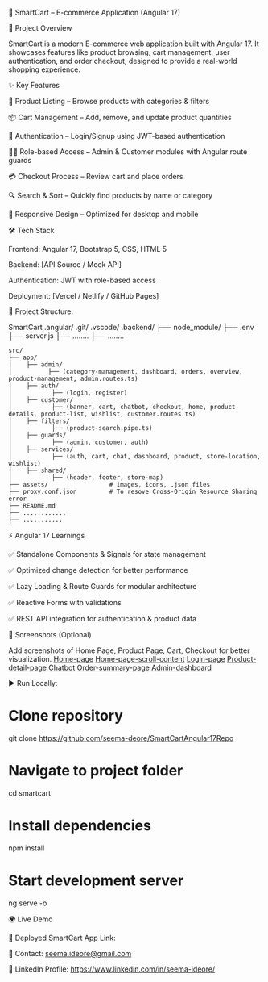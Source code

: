 📄 SmartCart – E-commerce Application (Angular 17)

🚀 Project Overview

SmartCart is a modern E-commerce web application built with Angular 17.
It showcases features like product browsing, cart management, user authentication, and order checkout, designed to provide a real-world shopping experience.



✨ Key Features

🛒 Product Listing – Browse products with categories & filters

📦 Cart Management – Add, remove, and update product quantities

🔑 Authentication – Login/Signup using JWT-based authentication

👨‍💻 Role-based Access – Admin & Customer modules with Angular route guards

💳 Checkout Process – Review cart and place orders

🔍 Search & Sort – Quickly find products by name or category

📱 Responsive Design – Optimized for desktop and mobile



🛠️ Tech Stack

Frontend: Angular 17, Bootstrap 5, CSS, HTML 5 

Backend: [API Source / Mock API]

Authentication: JWT with role-based access

Deployment: [Vercel / Netlify / GitHub Pages]

📂 Project Structure:

SmartCart
    .angular/
    .git/
    .vscode/
    .backend/
    ├── node_module/
    ├── .env
    ├── server.js
    ├── ........
    ├── ........
            
    src/
    ├── app/
    |    ├── admin/   
    │          ├── (category-management, dashboard, orders, overview, product-management, admin.routes.ts)
    │    ├── auth/      
    │           ├── (login, register)  
    │    ├── customer/           
    │           ├── (banner, cart, chatbot, checkout, home, product-details, product-list, wishlist, customer.routes.ts)
    │    ├── filters/     
    │           ├── (product-search.pipe.ts)    
    │    ├── guards/ 
    │           ├── (admin, customer, auth)           
    │    ├── services/
    │           ├── (auth, cart, chat, dashboard, product, store-location, wishlist)  
    │    ├── shared/
    │           ├── (header, footer, store-map)      
    ├── assets/                 # images, icons, .json files                
    ├── proxy.conf.json         # To resove Cross-Origin Resource Sharing error
    ├── README.md 
    ├── ............
    ├── ...........

⚡ Angular 17 Learnings

✅ Standalone Components & Signals for state management

✅ Optimized change detection for better performance

✅ Lazy Loading & Route Guards for modular architecture

✅ Reactive Forms with validations

✅ REST API integration for authentication & product data

📸 Screenshots (Optional)

Add screenshots of Home Page, Product Page, Cart, Checkout for better visualization.
[Home-page](home-page.png)
[Home-page-scroll-content](image-1.png)
[Login-page](image-2.png)
[Product-detail-page](image-3.png)
[Chatbot](image-4.png)
[Order-summary-page](image-5.png)
[Admin-dashboard](image-6.png)

▶️ Run Locally: 


# Clone repository
git clone https://github.com/seema-deore/SmartCartAngular17Repo

# Navigate to project folder
cd smartcart

# Install dependencies
npm install

# Start development server
ng serve -o

🌍 Live Demo

🔗 Deployed SmartCart App Link: 


📧 Contact:  seema.ideore@gmail.com

🔗 LinkedIn Profile: https://www.linkedin.com/in/seema-ideore/
